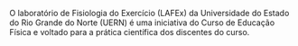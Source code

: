 O laboratório de Fisiologia do Exercício (LAFEx) da Universidade do Estado do Rio Grande do Norte (UERN) é uma iniciativa do Curso de Educação Física e voltado para a prática científica dos discentes do curso.
